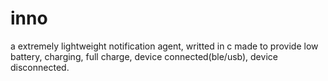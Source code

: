 # inno

a extremely lightweight notification agent, writted in c
made to provide low battery, charging, full charge, device connected(ble/usb),
device disconnected.
